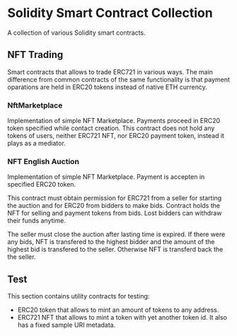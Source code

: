 # Solidity Smart Contract Collection

A collection of various Solidity smart contracts.

## NFT Trading

Smart contracts that allows to trade ERC721 in various ways. The main difference from common contracts of the same functionality is that payment oparations are held in ERC20 tokens instead of native ETH currency.

### NftMarketplace

Implementation of simple NFT Marketplace. Payments proceed in ERC20 token specified while contact creation. This contract does not hold any tokens of users, neither ERC721 NFT, nor ERC20 payment token, instead it plays as a mediator.

### NFT English Auction

Implementation of simple NFT Marketplace. Payment is accepten in specified ERC20 token.

This contract must obtain permission for ERC721 from a seller for starting the auction
and for ERC20 from bidders to make bids. Contract holds the NFT for selling and
payment tokens from bids. Lost bidders can withdraw their funds anytime.

The seller must close the auction after lasting time is expired. If there were any bids,
NFT is transfered to the highest bidder and the amount of the highest bid is transfered to the seller.
Otherwise NFT is transferd back the the seller.

## Test

This section contains utility contracts for testing:

- ERC20 token that allows to mint an amount of tokens to any address.
- ERC721 NFT that allows to mint a token with yet another token id. It also has a fixed sample URI metadata.
